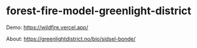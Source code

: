 # forest-fire-model-greenlight-district

Demo: https://wildfire.vercel.app/

About: https://greenlightdistrict.no/bio/sidsel-bonde/
